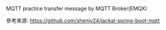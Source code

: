 MQTT practice transfer message by MQTT Broker(EMQX) 

參考來源: https://github.com/shenjy24/jackal-spring-boot-mqtt
